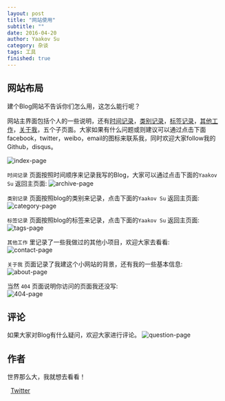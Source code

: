 ```yaml
---
layout: post
title: "网站使用"
subtitle: ""
date: 2016-04-20
author: Yaakov Su
category: 杂谈
tags: 工具
finished: true
---
```



## 网站布局

建个Blog网站不告诉你们怎么用，这怎么能行呢？

网站主界面包括个人的一些说明，还有[时间记录](http://yaakovary.com/archive/)，[类别记录](http://yaakovary.com/category/)，[标签记录](http://yaakovary.com/tags/)，[其他工作](http://yaakovary.com/contact/)，[关于我](http://yaakovary.com/about/)，五个子页面。大家如果有什么问题或则建议可以通过点击下面facebook，twitter，weibo，email的图标来联系我，同时欢迎大家follow我的Github，disqus。

![index-page](http://yaakovary.com/img/blog/firstPage.png)

 `时间记录` 页面按照时间顺序来记录我写的Blog，大家可以通过点击下面的`Yaakov Su`  返回主页面:
![archive-page](http://yaakovary.com/img/blog/archive.png)

`类别记录` 页面按照blog的类别来记录，点击下面的`Yaakov Su`  返回主页面:  
![category-page](http://yaakovary.com/img/blog/category.png)

`标签记录` 页面按照blog的标签来记录，点击下面的`Yaakov Su`  返回主页面:  
![tags-page](http://yaakovary.com/img/blog/tags.png)

`其他工作` 里记录了一些我做过的其他小项目，欢迎大家去看看:  
![contact-page](http://yaakovary.com/img/blog/contact.png)

`关于我` 页面记录了我建这个小网站的背景，还有我的一些基本信息:  
![about-page](http://yaakovary.com/img/blog/about.png)

当然 `404` 页面说明你访问的页面我还没写:  
![404-page](http://yaakovary.com/img/blog/404.png)

## 评论

如果大家对Blog有什么疑问，欢迎大家进行评论。
![question-page](http://yaakovary.com/img/blog/question.png)

## 作者

世界那么大，我就想去看看！

<i class="fa fa-twitter"></i>&nbsp;&nbsp;[Twitter](https://twitter.com/doG__uS)


